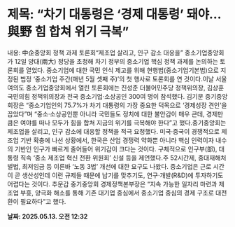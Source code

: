 # **제목: “차기 대통령은 ‘경제 대통령’ 돼야… 與野 힘 합쳐 위기 극복”**

  내용: 中企중앙회 정책 과제 토론회“제조업 살리고, 인구 감소 대응을”							중소기업중앙회가 12일 양대(兩大) 정당을 초청해 차기 정부의 중소기업 핵심 정책 과제를 논의하는 토론회를 열었다. 중소기업에 대한 국민 인식 제고를 위해 현행법(중소기업기본법)으로 지정된 법정 ‘중소기업 주간(매년 5월 셋째 주)’의 첫 행사로 토론회를 연 것이다.이날 서울 여의도 중소기업중앙회에서 열린 토론회에는 진성준 더불어민주당 정책위의장, 김상훈 국민의힘 정책위의장과 전국 중소기업·소상공인 300여 명이 참석했다. 김기문 중기중앙회장은 “중소기업인의 75.7%가 차기 대통령의 가장 중요한 덕목으로 ‘경제성장 견인’을 꼽았다”며 “중소·소상공인뿐 아니라 국민들도 정치에 대한 불안감이 매우 큰데, 경제만큼은 여야를 떠나 모두가 힘을 합쳐 지금의 위기를 극복해야 한다”고 했다.중기중앙회는 제조업을 살리고, 인구 감소에 대응할 정책을 적극 요청했다. 미국·중국이 경쟁적으로 제조업 기반 확충에 나선 상황에서, 한국은 산업 경쟁력 약화뿐 아니라 핵심 인력이자 내수의 기반인 인구가 빠르게 줄어들어 위기감이 크다는 것이다. 구체적으로 인구부(部), 대통령 직속 ‘중소 제조업 혁신 전환 위원회’ 신설 등을 제언했다.주 52시간제, 중대재해처벌법, 최저임금 등 이른바 ‘노동 3법’ 개선에 대한 요구도 나왔다. 중소기업은 근로 시간이 곧 생산성인데 이런 규제들 때문에 납기를 맞추기도, 연구·개발(R&D)에 투자하기도 어렵다는 것이다. 추문갑 중기중앙회 경제정책본부장은 “지속 가능한 일자리 마련과 제조업 부흥, 양극화 해소를 통해 기존 대기업 중심에서 중소기업 중심의 경제 구조로 대전환이 필요하다”고 했다.

  **날짜: 2025.05.13. 오전 12:32**
